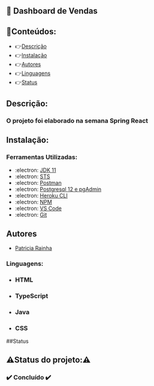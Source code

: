 ## :blue_book:  Dashboard de Vendas
## 🏁Conteúdos: 
  * 👉[Descrição](#Descrição)
  * 👉[Instalação](#Instalação)
  * 👉[Autores](#Autores)
  * 👉[Linguagens](#Linguagens)
  * 👉[Status](#Status)
## Descrição: 
### O projeto foi elaborado na semana Spring React 
## Instalação: 
### Ferramentas Utilizadas:
  * :electron: <a href="https://www.oracle.com/br/java/technologies/javase/jdk11-archive-downloads.html">JDK 11</a>
  * :electron: <a href="https://spring.io/tools">STS</a>
  * :electron: <a href="https://www.postman.com/downloads/">Postman</a>
  * :electron: <a href="https://www.postgresql.org/download/">Postgresql 12 e pgAdmin</a>
  * :electron: <a href="https://devcenter.heroku.com/articles/heroku-cli">Heroku CLI</a>
  * :electron: <a href="https://winscp.net/eng/download.php">NPM</a>
  * :electron: <a href="https://code.visualstudio.com/download">VS Code</a>
  * :electron: <a href="https://git-scm.com/downloads">Git</a>
## Autores
* <a href="https://github.com/PatriciaRainha">Patricia Rainha</a>
### Linguagens:
* ### HTML
* ### TypeScript
* ### Java
* ### CSS
##Status
## ⚠️Status do projeto:⚠️
### ✔️ Concluído ✔️
